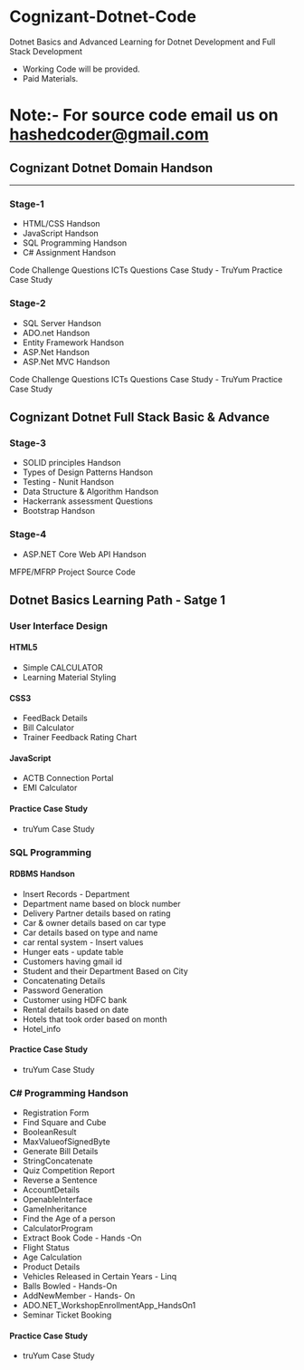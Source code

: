 # Cognizant-Dotnet-Code
Dotnet Basics and Advanced Learning  for Dotnet Development and Full Stack Development

* Working Code will be provided.
* Paid Materials.
# Note:- For source code email us on hashedcoder@gmail.com

## Cognizant Dotnet Domain Handson
-------------------------------------

### Stage-1

* HTML/CSS Handson
* JavaScript Handson
* SQL Programming Handson
* C# Assignment Handson

Code Challenge Questions
ICTs Questions
Case Study - TruYum Practice Case Study 

### Stage-2

* SQL Server Handson
* ADO.net Handson
* Entity Framework Handson
* ASP.Net Handson
* ASP.Net MVC Handson

Code Challenge Questions
ICTs Questions
Case Study - TruYum Practice Case Study

## Cognizant Dotnet Full Stack Basic & Advance

### Stage-3

* SOLID principles Handson
* Types of Design Patterns Handson
* Testing - Nunit Handson
* Data Structure & Algorithm Handson
* Hackerrank assessment Questions
* Bootstrap Handson

### Stage-4

* ASP.NET Core Web API Handson

MFPE/MFRP Project Source Code

## Dotnet Basics Learning Path - Satge 1

### User Interface Design

#### HTML5

* Simple CALCULATOR
* Learning Material Styling

#### CSS3

* FeedBack Details
* Bill Calculator
* Trainer Feedback Rating Chart

#### JavaScript

* ACTB Connection Portal
* EMI Calculator

#### Practice Case Study

* truYum Case Study

### SQL Programming

#### RDBMS Handson

* Insert Records - Department
* Department name based on block number
* Delivery Partner details based on rating
* Car & owner details based on car type
* Car details based on type and name
* car rental system - Insert values
* Hunger eats - update table
* Customers having gmail id
* Student and their Department Based on City
* Concatenating Details
* Password Generation
* Customer using HDFC bank
* Rental details based on date
* Hotels that took order based on month
* Hotel_info

#### Practice Case Study
* truYum Case Study

### C# Programming Handson

* Registration Form
* Find Square and Cube
* BooleanResult
* MaxValueofSignedByte
* Generate Bill Details
* StringConcatenate
* Quiz Competition Report
* Reverse a Sentence
* AccountDetails
* OpenableInterface
* GameInheritance
* Find the Age of a person
* CalculatorProgram
* Extract Book Code - Hands -On
* Flight Status
* Age Calculation
* Product Details
* Vehicles Released in Certain Years - Linq
* Balls Bowled - Hands-On
* AddNewMember - Hands- On
* ADO.NET_WorkshopEnrollmentApp_HandsOn1
* Seminar Ticket Booking

#### Practice Case Study

* truYum Case Study

